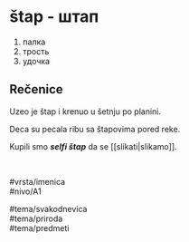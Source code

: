 # štap - штап

1. палка  
2. трость  
3. удочка  

## Rečenice

Uzeo je štap i krenuo u šetnju po planini.  

Deca su pecala ribu sa štapovima pored reke.

Kupili smo ***selfi štap*** da se [[slikati|slikamo]].

<br>

#vrsta/imenica  
#nivo/A1  

#tema/svakodnevica  
#tema/priroda  
#tema/predmeti  
